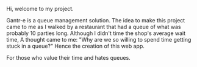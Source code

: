 Hi, welcome to my project.

Gantr-e is a queue management solution.
The idea to make this project came to me as I walked by a restaurant that had a queue of what was probably 10 parties long.
Although I didn't time the shop's average wait time, A thought came to me:
"Why are we so willing to spend time getting stuck in a queue?"
Hence the creation of this web app.

For those who value their time and hates queues.

